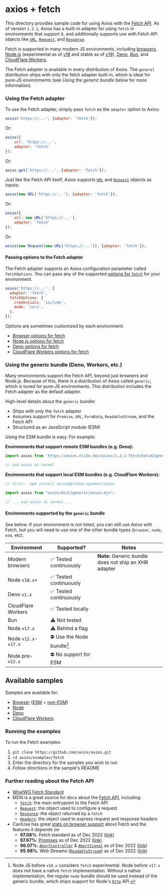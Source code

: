 # axios + fetch

This directory provides sample code for using Axios with the [Fetch API][1]. As of version `1.2.1`, Axios has a built-in
adapter for using `fetch` in environments that support it, and additionally supports use with Fetch API objects like
[`URL`][2], [`Request`][3], and [`Response`][4].

Fetch is supported in many modern JS environments, including [browsers][5], [Node.js][6] (experimental as of [v18][7]
and stable as of [v19][8]), [Deno][9], [Bun][10], and [CloudFlare Workers][11].

The Fetch adapter is available in every distribution of Axios. The `general` distribution ships with only the fetch
adapter built-in, which is ideal for pure-JS environments (see _Using the generic bundle_ below for more information).

### Using the Fetch adapter

To use the Fetch adapter, simply pass `fetch` as the `adapter` option to Axios:

```js
axios('https://...', {adapter: 'fetch'});
```

Or:
```js
axios({
    url: 'https://...',
    adapter: 'fetch'
});
```

Or:
```js
axios.get('https://...', {adapter: 'fetch'});
```

Just like the Fetch API itself, Axios supports [`URL`][2] and [`Request`][3] objects as inputs:

```js
axios(new URL('https://...'), {adapter: 'fetch'});
```

Or:
```js
axios({
    url: new URL('https://...'),
    adapter: 'fetch'
});
```

Or:
```js
axios(new Request(new URL('https://...')), {adapter: 'fetch'});
```

#### Passing options to the Fetch adapter

The Fetch adapter supports an Axios configuration parameter called `fetchOptions`. You can pass any of the supported
[options for `fetch`][22] for your environment.

```js
axios('https://...', {
  adapter: 'fetch',
  fetchOptions: {
    credentials: 'include',
    mode: 'cors',
  },
});
```

Options are sometimes customized by each environment:
- [Browser options for fetch][22]
- [Node.js options for fetch][23]
- [Deno options for fetch][24]
- [CloudFlare Workers options for fetch][25]


### Using the generic bundle (Deno, Workers, etc.)

Many environments support the Fetch API, beyond just browsers and Node.js. Because of this, there is a distribution of
Axios called `generic`, which is tuned for pure-JS environments. This distribution includes the Fetch adapter as the
default adapter.

High-level details about the `generic` bundle:
- Ships with only the `fetch` adapter
- Assumes support for `Promise`, `URL`, `FormData`, `ReadableStream`, and the Fetch API
- Structured as an JavaScript module (ESM)

Using the ESM bundle is easy. For example:

**Environments that support remote ESM bundles (e.g. Deno):**
```js
import axios from 'https://axios.elide.dev/axios/1.2.1-fetch/beta4/generic/axios.min.mjs';

// use axios as normal
```

**Environments that support local ESM bundles (e.g. CloudFlare Workers):**
```js
// first: `npm install axios@github:sgammon/axios`

import axios from "axios/dist/generic/axios.mjs";

// ... use axios as normal ...
```

#### Environments supported by the `generic` bundle

See below. If your environment is not listed, you can still use Axios with Fetch, but you will need to use one of the
other bundle types (`browser`, `node`, `esm`, etc).

| Environment          | Supported?                 | Notes                                                 |
|----------------------|----------------------------|-------------------------------------------------------|
| Modern browsers      | ✅ Tested continuously      | **Note:** Generic bundle does not ship an XHR adapter |
| Node `v18.x+`        | ✅ Tested continuously      |                                                       |
| Deno `v1.x`          | ✅ Tested continuously      |                                                       |
| CloudFlare Workers   | ✅ Tested locally           |                                                       |
| Bun                  | ⚠️ Not tested              |                                                       |
| Node `v17.x`         | ⚠️ Behind a flag           |                                                       |
| Node `v12.x`-`v17.x` | ⛔️ Use the Node bundle[^1] |                                                       |
| Node pre-`v12.x`     | ⛔ No support for ESM       |                                                       |

## Available samples

Samples are available for:

- [Browser](./browser) ([ESM](./browser/minimal.esm.html) + [non-ESM](./browser/minimal.html))
- [Node](./node)
- [Deno](./deno)
- [CloudFlare Workers](./workers)

### Running the examples

To run the Fetch examples:

1. `git clone https://github.com/axios/axios.git`
2. `cd axios/examples/fetch`
3. Enter the directory for the samples you wish to run
4. Follow directions in the sample's README


### Further reading about the Fetch API

- [WhatWG Fetch Standard][19]
- MDN is a great source for docs about the [Fetch API][1], including:
    - [`fetch`][12]: the main entrypoint to the Fetch API
    - [`Request`][3]: the object used to configure a request
    - [`Response`][4]: the object returned by a `fetch`
    - [`Headers`][13]: the object used to express request and response headers
- CanIUse has great [stats on browser support][12] about Fetch and the features it depends on
    - **97.08%**: Fetch standard as of Dec 2022 ([link][13])
    - **97.67%**: [Promises][20] as of Dec 2022 ([link][21])
    - **96.07%**: [`AbortController`][14] & [`AbortSignal`][15] as of Dec 2022 ([link][16])
    - **95.98%**: Web Streams ([`ReadableStream`][17]) as of Dec 2022 ([link][18])


[1]: https://developer.mozilla.org/en-US/docs/Web/API/Fetch_API
[2]: https://developer.mozilla.org/en-US/docs/Web/API/URL
[3]: https://developer.mozilla.org/en-US/docs/Web/API/Request
[4]: https://developer.mozilla.org/en-US/docs/Web/API/Response
[5]: https://caniuse.com/#feat=fetch
[6]: https://nodejs.org/api/fetch.html
[7]: https://nodejs.org/api/fetch.html#fetch_fetch_url_options
[8]: https://github.com/nodejs/node/blob/main/doc/changelogs/CHANGELOG_V19.md#other-notable-changes-2
[9]: https://deno.land/manual/examples/fetch
[10]: https://github.com/oven-sh/bun/blob/main/test/bun.js/fetch.test.js
[11]: https://developers.cloudflare.com/workers/runtime-apis/fetch
[12]: https://caniuse.com/?search=fetch
[13]: https://caniuse.com/fetch
[14]: https://developer.mozilla.org/en-US/docs/Web/API/AbortController
[15]: https://developer.mozilla.org/en-US/docs/Web/API/AbortSignal
[16]: https://caniuse.com/abortcontroller
[17]: https://developer.mozilla.org/en-US/docs/Web/API/ReadableStream
[18]: https://caniuse.com/mdn-api_readablestream
[19]: https://fetch.spec.whatwg.org/
[20]: https://developer.mozilla.org/en-US/docs/Web/JavaScript/Reference/Global_Objects/Promise
[21]: https://caniuse.com/promises
[22]: https://developer.mozilla.org/en-US/docs/Web/API/WindowOrWorkerGlobalScope/fetch#parameters
[23]: https://nodejs.org/dist/latest-v19.x/docs/api/globals.html#fetch
[24]: https://deno.land/api@v1.29.1?s=RequestInit
[25]: https://developers.cloudflare.com/workers//runtime-apis/request#requestinit

[^1]: Node JS before `v18.x` considers `fetch` experimental. Node before `v17.x` does not have a native `fetch`
      implementation. Without a native implementation, the regular `node` bundle should be used instead of the generic
      bundle, which ships support for Node's [`http`](https://nodejs.org/dist/latest-v12.x/docs/api/http.html) API.
